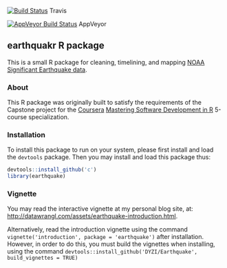[![Build Status](https://travis-ci.com/DYZI/Earthquake.svg?branch=master)](https://travis-ci.com/DYZI/Earthquake)
Travis

[![AppVeyor Build Status](https://ci.appveyor.com/api/projects/status/github/DYZI/Earthquake?branch=master&svg=true)](https://ci.appveyor.com/project/DYZI/Earthquake)
 AppVeyor

## earthquakr R package

This is a small R package for cleaning, timelining, and mapping [NOAA Significant Earthquake data](https://www.ngdc.noaa.gov/nndc/struts/form?t=101650&s=1&d=1).

### About

This R package was originally built to satisfy the requirements of the Capstone project for the [Coursera](http://www.coursera.org) [Mastering Software Development in R](https://www.coursera.org/specializations/r) 5-course specialization.

### Installation

To install this package to run on your system, please first install and load the `devtools` package. Then you may install and load this package thus:

```r
devtools::install_github('c')
library(earthquake)
```
### Vignette

You may read the interactive vignette at my personal blog site, at: http://datawrangl.com/assets/earthquake-introduction.html.

Alternatively, read the introduction vignette using the command `vignette('introduction', package = 'earthquake')` after installation.  However, in order to do this, you must build the vignettes when installing, using the command `devtools::install_github('DYZI/Earthquake', build_vignettes = TRUE)`
